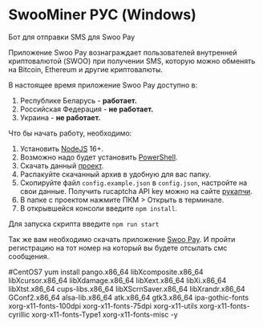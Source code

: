 # SwooMiner РУС (Windows)
Бот для отправки SMS для Swoo Pay

Приложение Swoo Pay вознаграждает пользователей внутренней криптовалютой (SWOO) при получении SMS, которую можно обменять на Bitcoin, Ethereum и другие криптовалюты.

В настоящее время приложение Swoo Pay доступно в:

1. Республике Беларусь - **работает.**
2. Российская Федерация - **не работает.**
3. Украина - **не работает.**


Что бы начать работу, необходимо:
1. Установить [NodeJS](https://nodejs.org/en) 16+.
2. Возможно надо будет установить [PowerShell](https://learn.microsoft.com/ru-ru/powershell/scripting/install/installing-powershell-on-windows?view=powershell-7.4#msi).
3. Скачать данный [проект](https://github.com/AlexRahvalov/SwooMiner/releases).
4. Распакуйте скачанный архив в удобную для вас папку.
5. Скопируйте файл `config.example.json` в `config.json`, настройте на свои данные. Получить rucaptcha API key можно на сайте [рукапчи](https://rucaptcha.com/).
6. В папке с проектом нажмите ПКМ > Открыть в терминале.
7. В открывшейся консоли введите `npm install`.

Для запуска скрипта введите `npm run start`

Так же вам необходимо скачать приложение [Swoo Pay](https://play.google.com/store/apps/details?id=com.cardsmobile.swoo&hl=ru&gl=US).
И пройти регистрацию на тот номер на который вы будете отсылать смс сообщения.

#CentOS7
yum install pango.x86_64 libXcomposite.x86_64 libXcursor.x86_64 libXdamage.x86_64 libXext.x86_64 libXi.x86_64 libXtst.x86_64 cups-libs.x86_64 libXScrnSaver.x86_64 libXrandr.x86_64 GConf2.x86_64 alsa-lib.x86_64 atk.x86_64 gtk3.x86_64 ipa-gothic-fonts xorg-x11-fonts-100dpi xorg-x11-fonts-75dpi xorg-x11-utils xorg-x11-fonts-cyrillic xorg-x11-fonts-Type1 xorg-x11-fonts-misc -y

